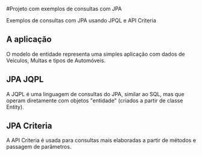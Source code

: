 #Projeto com exemplos de consultas com JPA

Exemplos de consultas com JPA usando JPQL e API Criteria

## A aplicação

O modelo de entidade representa uma simples aplicação com dados de Veículos, Multas 
e tipos de Automóveis.

## JPA JQPL

A JQPL é uma linguagem de consultas do JPA, similar ao SQL, mas que operam diretamente 
com objetos "entidade" (criados a partir de classe Entity).

## JPA Criteria

A API Criteria é usada para consultas mais elaboradas a partir de métodos e passagem 
de parâmetros.
